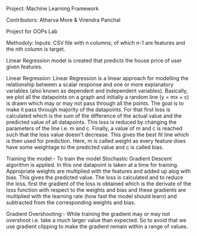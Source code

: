 Project: Machine Learning Framework

Contributors: Atharva More & Virendra Panchal

Project for OOPs Lab

Methodoly:
Inputs: CSV file with n columns; of which n-1 are features and the nth column is target.

Linear Regression model is created that predicts the house price of user given features.

Linear Regression:  Linear Regression is a linear approach for modelling the relationship between a scalar response and one or more explanatory variables (also known as dependent and independent variables). Basically, we plot all the datapoints on a graph and initially a random line (y = mx + c) is drawn which may or may not pass through all the points. The goal is to make it pass through majority of the datapoints. For that first loss is calculated which is the sum of the difference of the actual value and the predicted value of all datapoints. This loss is reduced by changing the parameters of the line i.e. m and c. Finally, a value of m and c is reached such that the loss value doesn't decrease. This gives the best fit line which is then used for prediction.
Here, m is called weight as every feature does have some weightage to the predicted value and c is called bias.

Training the model:- To train the model Stochastic Gradient Descent algorithm is applied. In this one datapoint is taken at a time for training. Appropriate weights are multiplied with the features and added up alog with bias. This gives the predicted value. The loss is calculated and to reduce the loss, first the gradient of the loss is obtained which is the derivate of the loss function with respect to the weights and bias and these gradients are multiplied with the learning rate (how fast the model should learn) and subtracted from the corresponding weights and bias.

Gradient Overshooting:- While training the gradient may or may not overshoot i.e. take a much larger value than expected. So to avoid that we use gradient clipping to make the gradient remain within a range of values.
